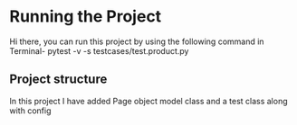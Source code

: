 # Running the Project
Hi there, you can run this project by using the following command in Terminal-
pytest -v -s testcases/test.product.py
## Project structure
In this project I have added Page object model class and a test class along with config
